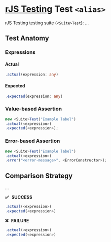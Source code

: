 # [rJS Testing](https://github.com/rapidjs-org/testing) <Suite>Test `<alias>`

rJS Testing <alias> testing suite (`<Suite>Test`): …

## Test Anatomy

### Expressions

#### Actual

``` ts
.actual(expression: any)
```

#### Expected

``` ts
.expected(expression: any)
```

### Value-based Assertion

``` ts
new <Suite>Test("Example label")
.actual(<expression>)
.expected(<expression>);
```

### Error-based Assertion

``` ts
new <Suite>Test("Example label")
.actual(<expression>)
.error("<error-message>", <ErrorConstructor>);
```

## Comparison Strategy

...

**✅ &thinsp; SUCCESS**

``` js
.actual(<expression>)
.expected(<expression>)
```
  
**❌ &thinsp; FAILURE**

``` js
.actual(<expression>)
.expected(<expression>)
```